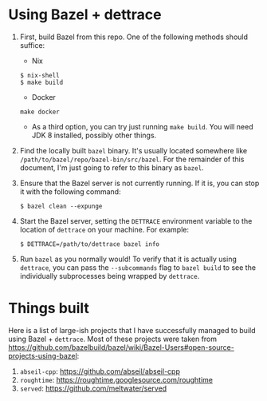 # Using Bazel + dettrace

1. First, build Bazel from this repo. One of the following methods should suffice:

   * Nix

   ```
   $ nix-shell
   $ make build
   ```

   * Docker

   ```
   make docker
   ```

   * As a third option, you can try just running `make build`. You will need
     JDK 8 installed, possibly other things.

2. Find the locally built `bazel` binary. It's usually located somewhere like
   `/path/to/bazel/repo/bazel-bin/src/bazel`. For the remainder of this
   document, I'm just going to refer to this binary as `bazel`.

3. Ensure that the Bazel server is not currently running. If it is, you can
   stop it with the following command:

   ```
   $ bazel clean --expunge
   ```

4. Start the Bazel server, setting the `DETTRACE` environment variable to the
   location of `dettrace` on your machine. For example:

   ```
   $ DETTRACE=/path/to/dettrace bazel info
   ```

5. Run `bazel` as you normally would! To verify that it is actually using
   `dettrace`, you can pass the `--subcommands` flag to `bazel build` to
   see the individually subprocesses being wrapped by `dettrace`.

# Things built

Here is a list of large-ish projects that I have successfully managed to build
using Bazel + `dettrace`. Most of these projects were taken from
https://github.com/bazelbuild/bazel/wiki/Bazel-Users#open-source-projects-using-bazel:

1. `abseil-cpp`: https://github.com/abseil/abseil-cpp
2. `roughtime`: https://roughtime.googlesource.com/roughtime
3. `served`: https://github.com/meltwater/served
